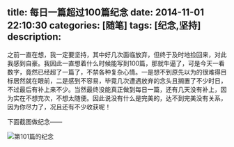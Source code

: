 title: 每日一篇超过100篇纪念
date: 2014-11-01 22:10:30
categories: [随笔]
tags: [纪念,坚持]
description: 
---
之前一直在想，我一定要坚持，其中好几次面临放弃，但终于及时地捡回来，对此我感到自豪。我因此一直想着什么时候能写到100篇，那就牛逼了，可是今天一看数字，竟然已经超了一篇了，不禁各种复杂心情。一是想不到原先以为的很难得目标居然就在眼前，二是感到不容易，毕竟几次遭遇放弃的念头且搁置了不少时日，不过最后有补上来不少。当然最终没能真正做到每日一篇，还有几天没有补上，因为实在不想充次，不想太随便。因此说没有什么是完美的，达不到完美没有关系，因为你尽力了，况且还有不少收获呢！

下面截图做纪念——

![第101篇的纪念](http://luckypeng.qiniudn.com/第101篇的纪念.png)